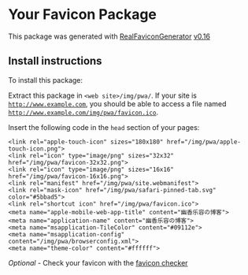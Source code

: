 # Your Favicon Package

This package was generated with [RealFaviconGenerator](https://realfavicongenerator.net/) [v0.16](https://realfavicongenerator.net/change_log#v0.16)

## Install instructions

To install this package:

Extract this package in <code>&lt;web site&gt;/img/pwa/</code>. If your site is <code>http://www.example.com</code>, you should be able to access a file named <code>http://www.example.com/img/pwa/favicon.ico</code>.

Insert the following code in the `head` section of your pages:

    <link rel="apple-touch-icon" sizes="180x180" href="/img/pwa/apple-touch-icon.png">
    <link rel="icon" type="image/png" sizes="32x32" href="/img/pwa/favicon-32x32.png">
    <link rel="icon" type="image/png" sizes="16x16" href="/img/pwa/favicon-16x16.png">
    <link rel="manifest" href="/img/pwa/site.webmanifest">
    <link rel="mask-icon" href="/img/pwa/safari-pinned-tab.svg" color="#5bbad5">
    <link rel="shortcut icon" href="/img/pwa/favicon.ico">
    <meta name="apple-mobile-web-app-title" content="幽香乐容の博客">
    <meta name="application-name" content="幽香乐容の博客">
    <meta name="msapplication-TileColor" content="#09112e">
    <meta name="msapplication-config" content="/img/pwa/browserconfig.xml">
    <meta name="theme-color" content="#ffffff">

*Optional* - Check your favicon with the [favicon checker](https://realfavicongenerator.net/favicon_checker)